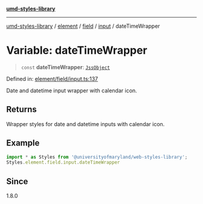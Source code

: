 [**umd-styles-library**](../../../../../../README.md)

***

[umd-styles-library](../../../../../../modules.md) / [element](../../../../../README.md) / [field](../../../README.md) / [input](../README.md) / dateTimeWrapper

# Variable: dateTimeWrapper

> `const` **dateTimeWrapper**: [`JssObject`](../../../../../../utilities/namespaces/transform/type-aliases/JssObject.md)

Defined in: [element/field/input.ts:137](https://github.com/UMD-Digital/design-system/blob/2d95010ba8e3e1595ebab66599330577b600c5fb/packages/styles/source/element/field/input.ts#L137)

Date and datetime input wrapper with calendar icon.

## Returns

Wrapper styles for date and datetime inputs with calendar icon.

## Example

```typescript
import * as Styles from '@universityofmaryland/web-styles-library';
Styles.element.field.input.dateTimeWrapper
```

## Since

1.8.0
